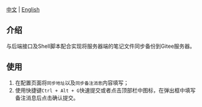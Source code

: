 [中文](./README_zh_CN.md) | [English](./README.md)

## 介绍
与后端接口及Shell脚本配合实现将服务器端的笔记文件同步备份到Gitee服务器。

## 使用
1. 在配置页面将`同步地址`以及`同步备注消息`内容填写；
2. 使用快捷键`Ctrl + Alt + G`快速提交或者点击顶部栏中图标，在弹出框中填写备注消息后点击确认提交。